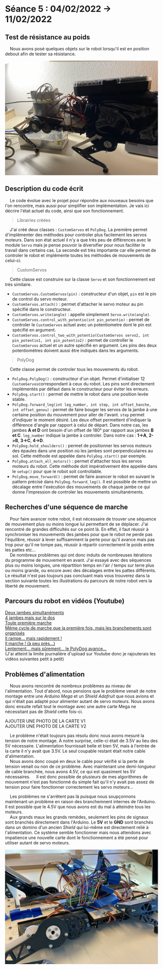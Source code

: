 # Séance 5 : 04/02/2022 -> 11/02/2022

## Test de résistance au poids

&nbsp;&nbsp;&nbsp;&nbsp;Nous avons posé quelques objets sur le robot lorsqu'il est en position debout afin de tester sa résistance.

![Test poids sur le robot](seance06_illustrations/seance06_illustration01.png)

## Description du code écrit

&nbsp;&nbsp;&nbsp;&nbsp;Le code évolue avec le projet pour répondre aux nouveaux
besoins que l'on rencontre, mais aussi pour simplifier son implémentation. Je
vais ici décrire l'état actuel du code, ainsi que son fonctionnement.

> Librairies créées

&nbsp;&nbsp;&nbsp;&nbsp;J'ai créé deux classes : `CustomServos` et `PolyDog`.
La première permet d'implémenter des méthodes pour controler plus facilement les
servos moteurs. Dans son état actuel il n'y a que très peu de différences avec
le module `Servo` mais je pense pouvoir la diversifier pour nous faciliter le travail dans certains cas. La seconde est très importante car elle permet de controler
le robot et implémente toutes les méthodes de mouvements de celui-ci.

> CustomServos

&nbsp;&nbsp;&nbsp;&nbsp;Cette classe est construire sur la classe `Servo` et son fonctionnement est très similaire.

- `CustomServos.CustomServos(pin)` : constructeur d'un objet, `pin` est le pin de control du servo moteur.
- `CustomServos.attach()` : permet d'attacher le servo moteur au pin spécifié dans le constructeur.
- `CustomServos.write(angle)` : appelle simplement `Servo.write(angle)`.
- `CustomServos.control_with_potentio(int pin_potentio)` : permet de controler le `CustomServos` actuel avec un potentiometre dont le pin est spécifié en argument.
- `CustomServos.control_two_with_potentio(CustomServos servo2, int pin_potentio1, int pin_potentio2)` : permet de controller le `CustomServos` actuel et un autre spécifié en argument. Les pins des deux potentiomètres doivent aussi être indiqués dans les arguments.

> PolyDog

&nbsp;&nbsp;&nbsp;&nbsp;Cette classe permet de controler tous les mouvements du robot.

- `PolyDog.PolyDog()` : constructeur d'un objet. Permet d'initialiser 12 `CustomServos`correspondant à ceux du robot. Les pins sont directement implémentés par défaut dans le constructeur pour éviter les erreurs.
- `PolyDog.start()` : permet de mettre le robot dans une position levée stable.
- `PolyDog.forward_leg(int leg_number, int step, int offset_hanche, int offset_genou)` : permet de faire bouger les servos de la jambe à une certaine position du mouvement pour aller de l'avant. `step` permet d'indiquer le moment désiré. Les deux offset permettent d'indiquer la différence d'angle par rapport à celui de départ. Dans notre cas, les jambes **A et D** ont besoin d'un offset de 180° par rapport aux jambes **B et C**. `leg_number` indique la jambe à controler. Dans notre cas : **1->A**, **2->B**, **3->C**, **4->D**.
- `PolyDog.hold_shoulders()` : permet de positionner les servos moteurs des épaules dans une position où les jambes sont perpendiculaires au sol. Cette méthode est appelée dans `PolyDog.start()` par exemple.
- `PolyDog.attach_all_motors()` : permet d'attacher tous les servos moteurs du robot. Cette méthode doit impérativement être appelée dans le `setup()` pour que le robot soit controllable.
- `PolyDog.move_forward()` : permet de faire avancer le robot en suivant le pattern précisé dans `PolyDog.forward_leg()`. Il est possible de mettre un décalage entre l'exécution des mouvements de chaque jambe ce qui donne l'impression de controler les mouvements simultanéments.

## Recherches d'une séquence de marche

&nbsp;&nbsp;&nbsp;&nbsp;Pour faire avancer notre robot, il est nécessaire de trouver une séquence de mouvement plus ou moins longue lui permettant de se déplacer. J'ai rencontré de grandes difficultés sur ce point là. En effet, il faut réussir à synchroniser les mouvements des jambes pour que le robot ne perde pas l'équilibre, réussir à lever suffisamment la perte pour qu'il avance mais pas trop pour qu'il ne tompe pas, réussir à répartir correctement le poids entre les pattes etc...  
&nbsp;&nbsp;&nbsp;&nbsp;De nombreux problèmes qui ont donc induits de nombreuses itérations du programme de mouvement en avant. J'ai essayé avec des séquences plus ou moins longues, une répartition temps en l'air / temps sur terre plus ou moins grande, ou encore avec des décalages entre les pattes différents. Le résultat n'est pas toujours pas concluant mais vous trouverez dans la section suivante toutes les illustrations du parcours de notre robot vers la liberté de mouvement.

## Parcours du robot en vidéos (Youtube)

[Deux jambes simultanéments](https://youtu.be/BQK5qwYhp8c)  
[4 jambes mais sur le dos](https://youtu.be/-I2CmnTHJ1Y)  
[Toute première marche](https://youtu.be/czDSCy8KdlA)  
[Même cycle de marche que la première fois, mais les branchements sont organisés](https://youtu.be/wdTeotGUBME)  
[Il rampe... mais rapidement !](https://youtu.be/WcdHqzSt2Vk)  
[Il marche ! (à peu près...)](https://youtu.be/P47AMKD66D0)  
[Lentement... mais sûrement... le PolyDog avance...](https://youtu.be/SjZvboL3cDo)  
(J'ai atteint la limite journalière d'upload sur Youtube donc je rajouterais les vidéos suivantes petit à petit)

## Problèmes d'alimentation

&nbsp;&nbsp;&nbsp;&nbsp;Nous avons rencontré de nombreux problèmes au niveau de l'alimentation. Tout d'abord, nous pensions que le problème venait de notre montage entre une _Arduino Mega_ et un _Shield Adafruit_ que nous avions et qui n'était pas adapté pour alimenter autant de servo moteurs. Nous avons donc ensuite refait tout le montage avec une autre carte Mega ne nécessitant pas de _Shield_ cette fois-ci.

AJOUTER UNE PHOTO DE LA CARTE V1  
AJOUTER UNE PHOTO DE LA CARTE V2

&nbsp;&nbsp;&nbsp;&nbsp;Le problème n'était toujours pas résolu donc nous avons mesuré la tension de notre montage. À notre surprise, celle-ci était de 3.5V au lieu des 5V nécessaire. L'alimentation fournissait belle et bien 5V, mais à l'entrée de la carte il n'y avait que 3.5V. Le seul coupable restant était notre cable d'alimentation.  
&nbsp;&nbsp;&nbsp;&nbsp;Nous avons donc coupé en deux le cable pour vérifié si la perte de tension venait ou non de ce problème. Avec maintenant une demi-longueur de cable branchée, nous avons 4.5V, ce qui est quasiment les 5V nécessaires.
&nbsp;&nbsp;&nbsp;&nbsp;Il est donc possible de plusieurs de mes algorithmes de mouvement n'est pas fonctionné du simple fait qu'il n'y avait pas assez de tension pour faire fonctionner correctement les servo moteurs...

&nbsp;&nbsp;&nbsp;&nbsp;Les problèmes ne s'arrêtent pas là puisque nous soupçonnons maintenant un problème en raison des branchemnent internes de l'Arduino. Il est possible que le 4.5V que nous avons est du mal à atteindre tous les moteurs.  
&nbsp;&nbsp;&nbsp;&nbsp;Aux grands maux les grands remèdes, seulement les pins de signaux sont branchés directement dans l'Arduino. Le **5V** et le **GND** sont branchés dans un domino d'un ancien _Shield_ qui lui-même est directement relié à l'alimentation. Ce système semble fonctionner mais nous attendons avec impatience une nouvelle carte dont le fonctionnement a été pensé pour utiliser autant de servo moteurs.

![Bazar de cables](seance06_illustrations/seance06_illustration04.png)
